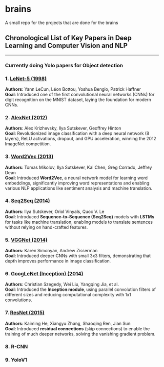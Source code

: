 # brains
A small repo for the projects that are done for the brains

## Chronological List of Key Papers in Deep Learning and Computer Vision and NLP

---

### Currently doing Yolo papers for Object detection

### 1. [LeNet-5 (1998)](https://ieeexplore.ieee.org/document/726791)  
**Authors**: Yann LeCun, Léon Bottou, Yoshua Bengio, Patrick Haffner  
**Goal**: Introduced one of the first convolutional neural networks (CNNs) for digit recognition on the MNIST dataset, laying the foundation for modern CNNs.

### 2. [AlexNet (2012)](https://papers.nips.cc/paper/4824-imagenet-classification-with-deep-convolutional-neural-networks)  
**Authors**: Alex Krizhevsky, Ilya Sutskever, Geoffrey Hinton  
**Goal**: Revolutionized image classification with a deep neural network (8 layers), ReLU activations, dropout, and GPU acceleration, winning the 2012 ImageNet competition.

### 3. [Word2Vec (2013)](https://arxiv.org/abs/1301.3781)  
**Authors**: Tomas Mikolov, Ilya Sutskever, Kai Chen, Greg Corrado, Jeffrey Dean  
**Goal**: Introduced **Word2Vec**, a neural network model for learning word embeddings, significantly improving word representations and enabling various NLP applications like sentiment analysis and machine translation.

### 4. [Seq2Seq (2014)](https://arxiv.org/abs/1409.3215)  
**Authors**: Ilya Sutskever, Oriol Vinyals, Quoc V. Le  
**Goal**: Introduced **Sequence-to-Sequence (Seq2Seq)** models with **LSTMs** for tasks like machine translation, enabling models to translate sentences without relying on hand-crafted features.

### 5. [VGGNet (2014)](https://arxiv.org/abs/1409.1556)  
**Authors**: Karen Simonyan, Andrew Zisserman  
**Goal**: Introduced deeper CNNs with small 3x3 filters, demonstrating that depth improves performance in image classification.

### 6. [GoogLeNet (Inception) (2014)](https://arxiv.org/abs/1409.4842)  
**Authors**: Christian Szegedy, Wei Liu, Yangqing Jia, et al.  
**Goal**: Introduced the **Inception module**, using parallel convolution filters of different sizes and reducing computational complexity with 1x1 convolutions.

### 7. [ResNet (2015)](https://arxiv.org/abs/1512.03385)  
**Authors**: Kaiming He, Xiangyu Zhang, Shaoqing Ren, Jian Sun  
**Goal**: Introduced **residual connections** (skip connections) to enable the training of much deeper networks, solving the vanishing gradient problem.

### 8. R-CNN
### 9. YoloV1











